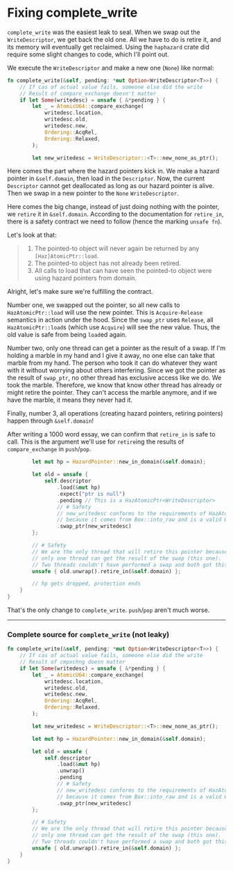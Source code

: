 # Fixing complete_write

`complete_write` was the easiest leak to seal. When we swap out the
`WriteDescriptor`, we get back the old one. All we have to do is retire it, and
its memory will eventually get reclaimed. Using the `haphazard` crate did
require some slight changes to code, which I'll point out.

We execute the `WriteDescriptor` and make a new one (`None`) like normal:

```rust
fn complete_write(&self, pending: *mut Option<WriteDescriptor<T>>) {
    // If cas of actual value fails, someone else did the write
    // Result of compare_exchange doesn't matter
    if let Some(writedesc) = unsafe { &*pending } {
        let _ = AtomicU64::compare_exchange(
            writedesc.location,
            writedesc.old,
            writedesc.new,
            Ordering::AcqRel,
            Ordering::Relaxed,
        );

        let new_writedesc = WriteDescriptor::<T>::new_none_as_ptr();

```

Here comes the part where the hazard pointers kick in. We make a hazard pointer
in `&self.domain`, then load in the `Descriptor`. Now, the current `Descriptor`
cannot get deallocated as long as our hazard pointer is alive. Then we swap in a
new pointer to the `None` `WriteDescriptor`.

Here comes the big change, instead of just doing nothing with the pointer, we
`retire` it in `&self.domain`. According to the documentation for `retire_in`,
there is a safety contract we need to follow (hence the marking `unsafe fn`).

Let's look at that:

> 1. The pointed-to object will never again be returned by any
>    `[Haz]AtomicPtr::load`.
> 2. The pointed-to object has not already been retired.
> 3. All calls to load that can have seen the pointed-to object were using
>    hazard pointers from domain.

Alright, let's make sure we're fulfilling the contract.

Number one, we swapped out the pointer, so all new calls to `HazAtomicPtr::load`
will use the new pointer. This is `Acquire-Release` semantics in action under
the hood. Since the `swap_ptr` uses `Release`, all `HazAtomicPtr::load`s (which
use `Acquire`) will see the new value. Thus, the old value is safe from being
`load`ed again.

Number two, only one thread can get a pointer as the result of a swap. If I'm
holding a marble in my hand and I give it away, no one else can take that marble
from my hand. The person who took it can do whatever they want with it without
worrying about others interfering. Since we got the pointer as the result of
`swap_ptr`, no other thread has exclusive access like we do. We took the marble.
Therefore, we know that know other thread has already or might retire the
pointer. They can't access the marble anymore, and if we have the marble, it
means they never had it.

Finally, number 3, all operations (creating hazard pointers, retiring pointers)
happen through `&self.domain`!

After writing a 1000 word essay, we can confirm that `retire_in` is safe to
call. This is the argument we'll use for `retire`ing the results of `compare_exchange` in
`push`/`pop`.

```rust
        let mut hp = HazardPointer::new_in_domain(&self.domain);

        let old = unsafe {
            self.descriptor
                .load(&mut hp)
                .expect("ptr is null")
                .pending // This is a HazAtomicPtr<WriteDescriptor>
                // # Safety
                // new_writedesc conforms to the requirements of HazAtomicPtr::new()
                // because it comes from Box::into_raw and is a valid WriteDescriptor
                .swap_ptr(new_writedesc)
        };

        // # Safety
        // We are the only thread that will retire this pointer because
        // only one thread can get the result of the swap (this one).
        // Two threads couldn't have performed a swap and both got this pointer.
        unsafe { old.unwrap().retire_in(&self.domain) };

        // hp gets dropped, protection ends
    }
}

```
That's the only change to `complete_write`. `push`/`pop` aren't much worse.

---
### Complete source for `complete_write` (not leaky)

```rust
fn complete_write(&self, pending: *mut Option<WriteDescriptor<T>>) {
    // If cas of actual value fails, someone else did the write
    // Result of cmpxchng doesn matter
    if let Some(writedesc) = unsafe { &*pending } {
        let _ = AtomicU64::compare_exchange(
            writedesc.location,
            writedesc.old,
            writedesc.new,
            Ordering::AcqRel,
            Ordering::Relaxed,
        );

        let new_writedesc = WriteDescriptor::<T>::new_none_as_ptr();

        let mut hp = HazardPointer::new_in_domain(&self.domain);

        let old = unsafe {
            self.descriptor
                .load(&mut hp)
                .unwrap()
                .pending
                // # Safety
                // new_writedesc conforms to the requirements of HazAtomicPtr::new()
                // because it comes from Box::into_raw and is a valid WriteDescriptor
                .swap_ptr(new_writedesc)
        };

        // # Safety
        // We are the only thread that will retire this pointer because
        // only one thread can get the result of the swap (this one).
        // Two threads couldn't have performed a swap and both got this pointer.
        unsafe { old.unwrap().retire_in(&self.domain) };
    }
}

```